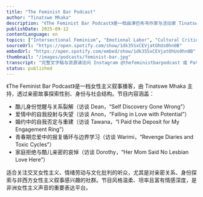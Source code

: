 ```yaml
---
title: "The Feminist Bar Podcast"
author: "Tinatswe Mhaka"
description: "《The Feminist Bar Podcast》是一档由津巴布韦作家与活动家 Tinatswe Mhaka 主持的女性主义播客，聚焦性别、情感与身份的交叉经验。节目以“Love Series”为核心，邀请来自不同背景的女性与酷儿讲述亲密关系中的自我发现、创伤、欲望与抗争。风格亲密、坦率且富有情感张力，强调真实性与情感政治。Spotify 评分为 4.6（41 条评论），在非洲女性主义播客圈中具有独特影响力。"
publishDate: 2025-09-12
contentLanguage: en
topics: ["Intersectional Feminism", "Emotional Labor", "Cultural Critique"]
sourceUrl: "https://open.spotify.com/show/1dk35SxCEVjatOhUs0hn0B"
embedUrl: "https://open.spotify.com/embed/show/1dk35SxCEVjatOhUs0hn0B"
thumbnail: "/images/podcasts/feminist-bar.jpg"
transcript: "完整文字稿与资源请访问 Instagram @thefeministbarpodcast 或 Patreon 页面"
status: published
---
```


《The Feminist Bar Podcast》是一档女性主义叙事播客，由 Tinatswe Mhaka 主持，透过亲密故事探索性别、身份与社会结构。节目内容涵盖：

- 酷儿身份觉醒与关系裂解（访谈 Dean，“Self Discovery Gone Wrong”）
- 爱情中的自我投射与失望（访谈 Anon，“Falling in Love with Potential”）
- 婚约中的自我否定与重建（访谈 Tawana，“I Paid the Deposit for My Engagement Ring”）
- 青春期恋爱中的报复循环与边界学习（访谈 Warimi，“Revenge Diaries and Toxic Cycles”）
- 家庭拒绝与酷儿亲密的哀悼（访谈 Dorothy，“Her Mom Said No Lesbian Love Here”）

适合关注交叉女性主义、情绪劳动与文化批判的听众，尤其是对亲密关系、身份探索与非西方女性主义叙事感兴趣的社群。节目风格温柔、坦率且富有情感深度，是非洲女性主义声音的重要表达平台。
